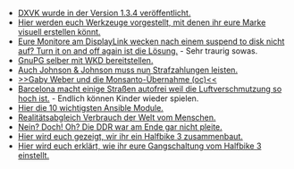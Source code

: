 * [DXVK wurde in der Version 1.3.4 veröffentlicht.](https://www.phoronix.com/scan.php?page=news_item&px=DXVK-1.3.4-Released)
* [Hier werden euch Werkzeuge vorgestellt, mit denen ihr eure Marke visuell erstellen könnt.](https://opensource.com/article/19/9/business-creators-open-source-tools)
* [Eure Monitore am DisplayLink wecken nach einem suspend to disk nicht auf? Turn it on and off again ist die Lösung.](https://wiki.archlinux.org/index.php/Talk:DisplayLink) - Sehr traurig sowas.
* [GnuPG selber mit WKD bereitstellen.](https://www.kuketz-blog.de/gnupg-web-key-directory-wkd-einrichten/)
* [Auch Johnson & Johnson muss nun Strafzahlungen leisten.](https://netzfrauen.org/2019/09/11/pharma-5/)
* [>>Gaby Weber und die Monsanto-Übernahme (oc)<<](https://cdn.media.ccc.de/contributors/koeln/open_chaos/2019/h264-hd/openchaos-1999-deu-Gaby_Weber_und_die_Monsanto-Uebernahme_hd.mp4)
* [Barcelona macht einige Straßen autofrei weil die Luftverschmutzung so hoch ist.](https://blog.fefe.de/?ts=a38932ad) - Endlich können Kinder wieder spielen.
* [Hier die 10 wichtigsten Ansible Module.](https://opensource.com/article/19/9/must-know-ansible-modules)
* [Realitätsabgleich Verbrauch der Welt vom Menschen.](https://netzfrauen.org/2019/09/11/earth/)
* [Nein? Doch! Oh? Die DDR war am Ende gar nicht pleite.](https://blog.fefe.de/?ts=a3861974)
* [Hier wird euch gezeigt, wir ihr ein Halfbike 3 zusammenbaut.](https://www.youtube.com/watch?v=Aa8eDxqhYSE)
* [Hier wird euch erklärt, wie ihr eure Gangschaltung vom Halfbike 3 einstellt.](https://halfbikes.com/gear_hub_adjustment)
